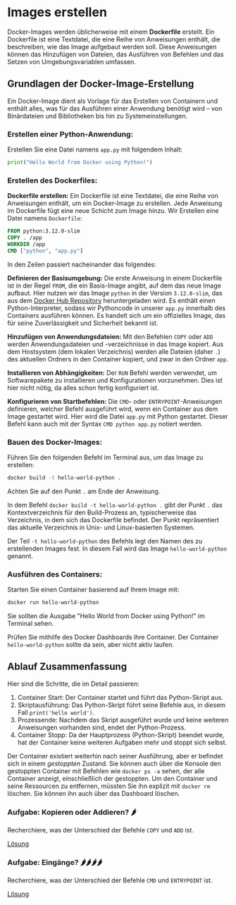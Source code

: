 # Images erstellen

Docker-Images werden üblicherweise mit einem **Dockerfile** erstellt. Ein Dockerfile ist eine Textdatei, die eine Reihe von
Anweisungen enthält, die beschreiben, wie das Image aufgebaut werden soll. Diese Anweisungen können das Hinzufügen von
Dateien, das Ausführen von Befehlen und das Setzen von Umgebungsvariablen umfassen.

## Grundlagen der Docker-Image-Erstellung

Ein Docker-Image dient
als Vorlage für das Erstellen von Containern und enthält alles, was für das Ausführen einer Anwendung benötigt wird –
von Binärdateien und Bibliotheken bis hin zu Systemeinstellungen.


### Erstellen einer Python-Anwendung:
Erstellen Sie eine Datei namens `app.py` mit folgendem Inhalt:

```python
print("Hello World from Docker using Python!")
```


### Erstellen des Dockerfiles:

**Dockerfile erstellen:** Ein Dockerfile ist eine Textdatei, die eine Reihe von Anweisungen enthält,
um ein Docker-Image zu erstellen. Jede Anweisung im Dockerfile fügt eine neue Schicht zum Image hinzu.
Wir Erstellen eine Datei namens `Dockerfile`:

```Dockerfile
FROM python:3.12.0-slim
COPY . /app
WORKDIR /app
CMD ["python", "app.py"]
```

In den Zeilen passiert nacheinander das folgendes:

**Definieren der Basisumgebung:** Die erste Anweisung in einem Dockerfile ist in der Regel `FROM`, 
die ein Basis-Image angibt, auf dem das neue Image aufbaut. Hier nutzen wir das Image `python` 
in der Version `3.12.0-slim`, das aus
dem [Docker Hub Repository](https://hub.docker.com/_/python) heruntergeladen wird. 
Es enthält einen Python-Interpreter, sodass wir Pythoncode in unserer `app.py` innerhalb des Containers
ausführen können. Es handelt sich um ein offizielles Image, das für seine Zuverlässigkeit und Sicherheit bekannt ist.

**Hinzufügen von Anwendungsdateien:** Mit den Befehlen `COPY` oder `ADD` werden Anwendungsdateien
und -verzeichnisse in das Image kopiert. Aus dem Hostsystem (dem lokalen Verzeichnis) werden alle Dateien (daher `.`) des
aktuellen Ordners in den Container kopiert, und zwar in den Ordner `app`.

**Installieren von Abhängigkeiten:** Der `RUN` Befehl werden verwendet, um Softwarepakete zu installieren und 
Konfigurationen vorzunehmen. Dies ist hier nicht nötig, da alles schon fertig konfiguriert ist.

**Konfigurieren von Startbefehlen:** Die `CMD`- oder `ENTRYPOINT`-Anweisungen definieren, welcher Befehl ausgeführt 
wird, wenn ein Container aus dem Image gestartet wird. Hier wird die Datei `app.py` mit Python gestartet.
Dieser Befehl kann auch mit der Syntax `CMD python app.py` notiert werden.

### Bauen des Docker-Images:
Führen Sie den folgenden Befehl im Terminal aus, um das Image zu erstellen:

```bash
docker build -t hello-world-python .
```

Achten Sie auf den Punkt `.` am Ende der Anweisung.

In dem Befehl `docker build -t hello-world-python .` gibt der Punkt `.` das Kontextverzeichnis für den Build-Prozess
an, typischerweise das Verzeichnis, in dem sich das Dockerfile befindet. 
Der Punkt repräsentiert das aktuelle Verzeichnis in Unix- und Linux-basierten Systemen.

Der Teil `-t hello-world-python` des Befehls legt den Namen des zu erstellenden Images
fest. In diesem Fall wird das Image `hello-world-python` genannt.

### Ausführen des Containers:
Starten Sie einen Container basierend auf Ihrem Image mit:

```bash
docker run hello-world-python
```
Sie sollten die Ausgabe "Hello World from Docker using Python!" im Terminal sehen.

Prüfen Sie mithilfe des Docker Dashboards ihre Container. Der Container `hello-world-python` sollte da sein, aber nicht
aktiv laufen.

## Ablauf Zusammenfassung

Hier sind die Schritte, die im Detail passieren:

1. Container Start: Der Container startet und führt das Python-Skript aus.
2. Skriptausführung: Das Python-Skript führt seine Befehle aus, in diesem Fall `print('hello world')`.
3. Prozessende: Nachdem das Skript ausgeführt wurde und keine weiteren Anweisungen vorhanden sind, endet der
   Python-Prozess.
4. Container Stopp: Da der Hauptprozess (Python-Skript) beendet wurde, hat der Container keine weiteren Aufgaben mehr
   und stoppt sich selbst.

Der Container existiert weiterhin nach seiner Ausführung, aber er befindet sich in einem _gestoppten_ Zustand. Sie können
auch über die Konsole
den gestoppten Container mit Befehlen wie `docker ps -a` sehen, der alle Container anzeigt, einschließlich der gestoppten.
Um den Container und seine Ressourcen zu entfernen, müssten Sie ihn explizit mit `docker rm` löschen. Sie können ihn auch
über das Dashboard löschen.

### Aufgabe: Kopieren oder Addieren? 🌶️
Recherchiere, was der Unterschied der Befehle `COPY` und `ADD` ist.

[Lösung](https://stackoverflow.com/questions/24958140/what-is-the-difference-between-the-copy-and-add-commands-in-a-dockerfile)

### Aufgabe: Eingänge? 🌶️🌶️🌶️🌶️

Recherchiere, was der Unterschied der Befehle `CMD` und `ENTRYPOINT` ist.

[Lösung](https://stackoverflow.com/questions/21553353/what-is-the-difference-between-cmd-and-entrypoint-in-a-dockerfile)
